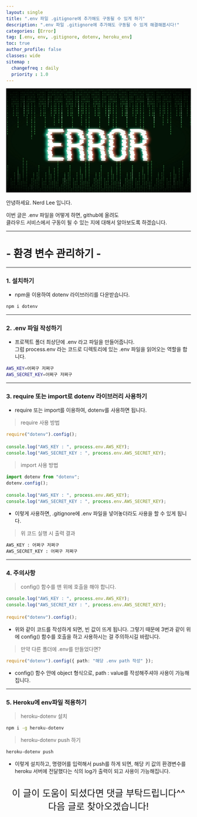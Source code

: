 ```yaml
---
layout: single
title: ".env 파일 .gitignore에 추가해도 구동될 수 있게 하기"
description: ".env 파일 .gitignore에 추가해도 구동될 수 있게 해결해봅시다!"
categories: [Error]
tag: [.env, env, .gitignore, dotenv, heroku_env]
toc: true
author_profile: false
classes: wide
sitemap :
  changefreq : daily
  priority : 1.0
---
```


![](/assets/img/etc/error.png)

안녕하세요. Nerd Lee 입니다.

이번 글은 .env 파일을 어떻게 하면, github에 올려도<br>
클라우드 서비스에서 구동이 될 수 있는 지에 대해서 알아보도록 하겠습니다.

---

# - 환경 변수 관리하기 -

---

### 1. 설치하기

- npm을 이용하여 dotenv 라이브러리를 다운받습니다.

```bash
npm i dotenv
```

---

### 2. .env 파일 작성하기

- 프로젝트 폴더 최상단에 .env 라고 파일을 만들어줍니다.<br>그럼 process.env 라는 코드로 디렉토리에 있는 .env 파일을 읽어오는 역할을 합니다.

```bash
AWS_KEY=어쩌구 저쩌구
AWS_SECRET_KEY=어쩌구 저쩌구
```

---

### 3. require 또는 import로 dotenv 라이브러리 사용하기

- require 또는 import를 이용하여, dotenv를 사용하면 됩니다.

> require 사용 방법

```typescript
require("dotenv").config();

console.log("AWS_KEY : ", process.env.AWS_KEY);
console.log("AWS_SECRET_KEY : ", process.env.AWS_SECRET_KEY);
```

> import 사용 방법

```typescript
import dotenv from "dotenv";
dotenv.config();

console.log("AWS_KEY : ", process.env.AWS_KEY);
console.log("AWS_SECRET_KEY : ", process.env.AWS_SECRET_KEY);
```

- 이렇게 사용하면, .gitignore에 .env 파일을 넣어놓더라도 사용을 할 수 있게 됩니다.

> 위 코드 실행 시 출력 결과

```bash
AWS_KEY : 어쩌구 저쩌구
AWS_SECRET_KEY : 어쩌구 저쩌구
```

---

### 4. 주의사항

> config() 함수를 맨 위에 호출을 해야 합니다.

```typescript
console.log("AWS_KEY : ", process.env.AWS_KEY);
console.log("AWS_SECRET_KEY : ", process.env.AWS_SECRET_KEY);

require("dotenv").config();
```

- 위와 같이 코드를 작성하게 되면, 빈 값이 뜨게 됩니다. 그렇기 때문에 3번과 같이 위에 config() 함수를 호출을 하고 사용하시는 걸 주의하시길 바랍니다.

> 만약 다른 폴더에 .env를 만들었다면?

```typescript
require("dotenv").config({ path: "해당 .env path 작성" });
```

- config() 함수 안에 object 형식으로, path : value를 작성해주셔야 사용이 가능해집니다.

---

### 5. Heroku에 env파일 적용하기

> heroku-dotenv 설치

```bash
npm i -g heroku-dotenv
```

> heroku-dotenv push 하기

```bash
heroku-dotenv push
```

- 이렇게 설치하고, 명령어를 입력해서 push를 하게 되면, 해당 키 값의 환경변수를 heroku 서버에 전달했다는 식의 log가 출력이 되고 사용이 가능해집니다.<br><br>

<div style="font-size:25px; text-align:center">
이 글이 도움이 되셨다면 댓글 부탁드립니다^^<br>
다음 글로 찾아오겠습니다!

</div>

